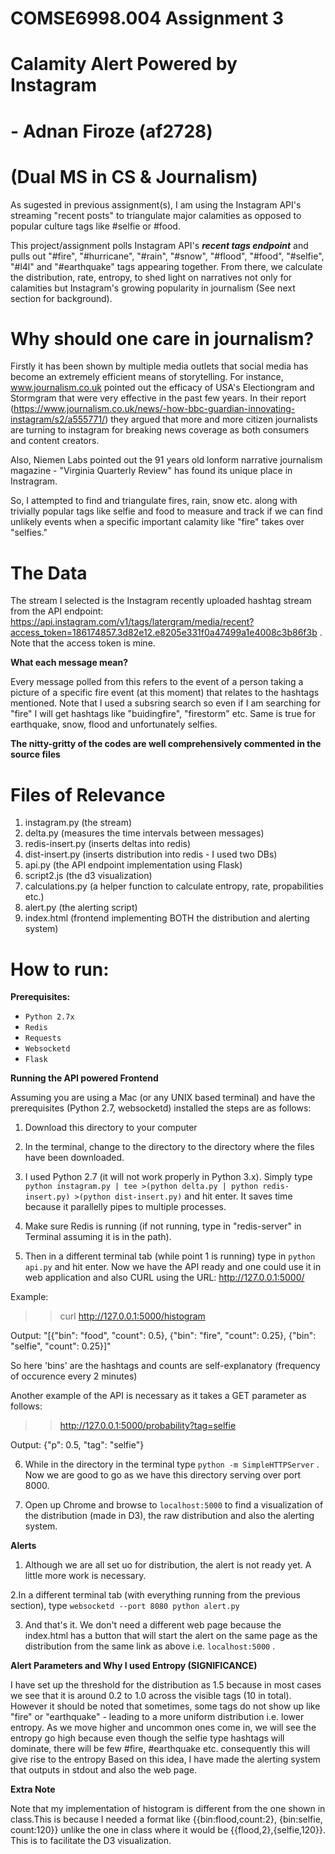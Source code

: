 # COMSE6998.004 Assignment 3

# Calamity Alert Powered by Instagram 

# - Adnan Firoze (af2728)
# (Dual MS in CS & Journalism)


As sugested in previous assignment(s), I am using the Instagram API's streaming "recent posts" to triangulate major calamities as opposed to popular culture tags like #selfie or #food. 

This project/assignment polls Instagram API's ***recent tags endpoint*** and pulls out "#fire", "#hurricane", "#rain", "#snow", "#flood", "#food", "#selfie", "#l4l" and "#earthquake" tags appearing together. From there, we calculate the distribution, rate, entropy, to shed light on narratives not only for calamities but Instagram's growing popularity in journalism (See next section for background).

# Why should one care in journalism?

Firstly it has been shown by multiple media outlets that social media has become an extremely efficient means of storytelling. For instance, www.journalism.co.uk pointed out the efficacy of USA's Electiongram and Stormgram that were very effective in the past few years. In their report (https://www.journalism.co.uk/news/-how-bbc-guardian-innovating-instagram/s2/a555771/) they argued that more and more citizen journalists are turning to instagram for breaking news coverage as both consumers and content creators. 

Also, Niemen Labs pointed out the 91 years old lonform narrative journalism magazine - "Virginia Quarterly Review" has found its unique place in Instragram. 

So, I attempted to find and triangulate fires, rain, snow etc. along with trivially popular tags like selfie and food to measure and track if we can find unlikely events when a specific important calamity like "fire" takes over "selfies." 

# The Data

The stream I selected is the Instagram recently uploaded hashtag stream from the API endpoint: https://api.instagram.com/v1/tags/latergram/media/recent?access_token=186174857.3d82e12.e8205e331f0a47499a1e4008c3b86f3b .
Note that the access token is mine. 


**What each message mean?**

Every message polled from this refers to the event of a person taking a picture of a specific fire event (at this moment) that relates to the hashtags mentioned. Note that I used a subsring search so even if I am searching for "fire" I will get hashtags like "buidingfire", "firestorm" etc. Same is true for earthquake, snow, flood and unfortunately selfies. 


**The nitty-gritty of the codes are well comprehensively commented in the source files**

# Files of Relevance

1. instagram.py (the stream)
2. delta.py (measures the time intervals between messages)
3. redis-insert.py (inserts deltas into redis)
4. dist-insert.py (inserts distribution into redis - I used two DBs)
5. api.py (the API endpoint implementation using Flask)
6. script2.js (the d3 visualization)
7. calculations.py (a helper function to calculate entropy, rate, propabilities etc.)
8. alert.py (the alerting script)
9. index.html (frontend implementing BOTH the distribution and alerting system)

# How to run:

**Prerequisites:** 

- ` Python 2.7x `
- ` Redis `
- ` Requests ` 
- ` Websocketd `
- ` Flask ` 


**Running the API powered Frontend**

Assuming you are using a Mac (or any UNIX based terminal) and have the prerequisites (Python 2.7, websocketd) installed the steps are as follows:

1. Download this directory to your computer

2. In the terminal, change to the directory to the directory where the files have been downloaded.

3. I used Python 2.7 (it will not work properly in Python 3.x). Simply type ` python instagram.py | tee >(python delta.py | python redis-insert.py) >(python dist-insert.py) ` and hit enter. It saves time because it parallelly pipes to multiple processes. 

4. Make sure Redis is running (if not running, type in "redis-server" in Terminal assuming it is in the path). 

5. Then in a different terminal tab (while point 1 is running) type in ` python api.py ` and hit enter. Now we have the API ready and one could use it in web application and also CURL using the URL: http://127.0.0.1:5000/

Example:

>> curl http://127.0.0.1:5000/histogram

Output: "[{"bin": "food", "count": 0.5}, {"bin": "fire", "count": 0.25}, {"bin": "selfie", "count": 0.25}]"

So here 'bins' are the hashtags and counts are self-explanatory (frequency of occurence every 2 minutes)

Another example of the API is necessary as it takes a GET parameter as follows:

>>http://127.0.0.1:5000/probability?tag=selfie

Output: {"p": 0.5, "tag": "selfie"}

6. While in the directory in the terminal type ` python -m SimpleHTTPServer ` .  Now we are good to go as we have this directory serving over port 8000. 

6. Open up Chrome and browse to ` localhost:5000 ` to find a visualization of the distribution (made in D3), the raw distribution and also the alerting system.


**Alerts**

1. Although we are all set uo for distribution, the alert is not ready yet. A little more work is necessary. 

2.In a different terminal tab (with everything running from the previous section), type ` websocketd --port 8080 python alert.py `

3. And that's it. We don't need a different web page because the index.html has a button that will start the alert on the same page as the distribution from the same link as above i.e. ` localhost:5000 ` .


**Alert Parameters and Why I used Entropy (SIGNIFICANCE)**

 I have set up the threshold for the distribution as 1.5 because in most cases we see that it is around 0.2 to 1.0 across the visible tags (10 in total). However it should be noted that sometimes, some tags do not show up like "fire" or "earthquake" - leading to a more uniform distribution  i.e. lower entropy. As we move higher and uncommon ones come in, we will see the entropy go high because even though the selfie type hashtags will dominate, there will be few #fire, #earthquake etc. consequently this will give rise to the entropy Based on this idea, I have made the alerting system that outputs in stdout and also the web page. 

**Extra Note**

Note that my implementation of histogram is different from the one shown in class.This is because I needed a format like {{bin:flood,count:2}, {bin:selfie, count:120}} unlike the one in class where it would be {{flood,2},{selfie,120}}. This is to facilitate the D3 visualization. 